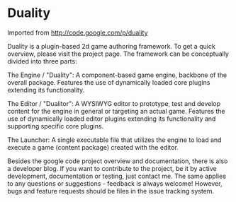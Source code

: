 Duality
=======

Imported from http://code.google.com/p/duality

Duality is a plugin-based 2d game authoring framework. To get a quick overview, please visit the project page. The framework can be conceptually divided into three parts:

The Engine / "Duality": A component-based game engine, backbone of the overall package. Features the use of dynamically loaded core plugins extending its functionality.

The Editor / "Dualitor": A WYSIWYG editor to prototype, test and develop content for the engine in general or targeting an actual game. Features the use of dynamically loaded editor plugins extending its functionality and supporting specific core plugins.

The Launcher: A single executable file that utilizes the engine to load and execute a game (content package) created with the editor.

Besides the google code project overview and documentation, there is also a developer blog. If you want to contribute to the project, be it by active development, documentation or testing, just contact me. The same applies to any questions or suggestions - feedback is always welcome! However, bugs and feature requests should be files in the issue tracking system. 
